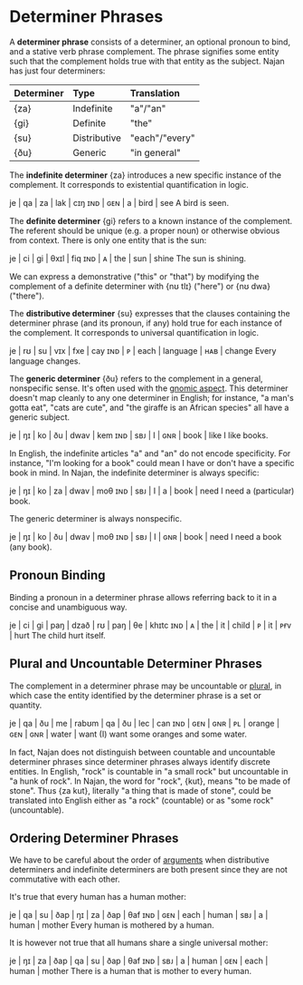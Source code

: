 # Determiner Phrases

A **determiner phrase** consists of a determiner, an optional pronoun to bind,
and a stative verb phrase complement. The phrase signifies some entity such that
the complement holds true with that entity as the subject. Najan has just four
determiners:

| Determiner | Type         | Translation    |
| :--------- | :----------- | :------------- |
| {za}       | Indefinite   | "a"/"an"       |
| {gi}       | Definite     | "the"          |
| {su}       | Distributive | "each"/"every" |
| {ðu}       | Generic      | "in general"   |

The **indefinite determiner** {za} introduces a new specific instance of the
complement. It corresponds to existential quantification in logic.

<gloss>
je  | qa  | za | lak  | cɪŋ
ɪɴᴅ | ɢᴇɴ | a  | bird | see
A bird is seen.
</gloss>

The **definite determiner** {gi} refers to a known instance of the complement.
The referent should be unique (e.g. a proper noun) or otherwise obvious from
context. There is only one entity that is the sun:

<gloss>
je  | ci | gi  | θxɪl | fiq
ɪɴᴅ | ᴀ  | the | sun  | shine
The sun is shining.
</gloss>

We can express a demonstrative ("this" or "that") by modifying the complement of
a definite determiner with {nʊ tlɪ} ("here") or {nʊ dwa} ("there").

The **distributive determiner** {su} expresses that the clauses containing the
determiner phrase (and its pronoun, if any) hold true for each instance of the
complement. It corresponds to universal quantification in logic.

<gloss>
je  | rʊ | su   | vɪx      | fxe | cay
ɪɴᴅ | ᴘ  | each | language | ʜᴀʙ | change
Every language changes.
</gloss>

The **generic determiner** {ðu} refers to the complement in a general,
nonspecific sense. It's often used with the [gnomic aspect](./tense-aspect).
This determiner doesn't map cleanly to any one determiner in English; for
instance, "a man's gotta eat", "cats are cute", and "the giraffe is an African
species" all have a generic subject.

<gloss>
je  | ŋɪ  | ko | ðu  | dwav | kem
ɪɴᴅ | sʙᴊ | I  | ɢɴʀ | book | like
I like books.
</gloss>

In English, the indefinite articles "a" and "an" do not encode specificity. For
instance, "I'm looking for a book" could mean I have or don't have a specific
book in mind. In Najan, the indefinite determiner is always specific:

<gloss>
je  | ŋɪ  | ko | za | dwav | moθ
ɪɴᴅ | sʙᴊ | I  | a  | book | need
I need a (particular) book.
</gloss>

The generic determiner is always nonspecific.

<gloss>
je  | ŋɪ  | ko | ðu  | dwav | moθ
ɪɴᴅ | sʙᴊ | I  | ɢɴʀ | book | need
I need a book (any book).
</gloss>

## Pronoun Binding

Binding a pronoun in a determiner phrase allows referring back to it in a
concise and unambiguous way.

<gloss>
je  | ci | gi  | paŋ | dzað  | rʊ | paŋ | θe  | khɪtc
ɪɴᴅ | ᴀ  | the | it  | child | ᴘ  | it  | ᴘғᴠ | hurt
The child hurt itself.
</gloss>

## Plural and Uncountable Determiner Phrases

The complement in a determiner phrase may be uncountable or
[plural](./pluralization.md), in which case the entity identified by the
determiner phrase is a set or quantity.

<gloss>
je  | qa  | ðu  | me | rabʊm  | qa  | ðu  | lec   | can
ɪɴᴅ | ɢᴇɴ | ɢɴʀ | ᴘʟ | orange | ɢᴇɴ | ɢɴʀ | water | want
(I) want some oranges and some water.
</gloss>

In fact, Najan does not distinguish between countable and uncountable determiner
phrases since determiner phrases always identify discrete entities. In English,
"rock" is countable in "a small rock" but uncountable in "a hunk of rock". In
Najan, the word for "rock", {kut}, means "to be made of stone". Thus {za kut},
literally "a thing that is made of stone", could be translated into English
either as "a rock" (countable) or as "some rock" (uncountable).

## Ordering Determiner Phrases

We have to be careful about the order of [arguments](./arguments.md) when
distributive determiners and indefinite determiners are both present since they
are not commutative with each other.

It's true that every human has a human mother:

<gloss>
je  | qa  | su   | ðap   | ŋɪ  | za | ðap   | θaf
ɪɴᴅ | ɢᴇɴ | each | human | sʙᴊ | a  | human | mother
Every human is mothered by a human.
</gloss>

It is however not true that all humans share a single universal mother:

<gloss>
je  | ŋɪ  | za | ðap   | qa  | su   | ðap   | θaf
ɪɴᴅ | sʙᴊ | a  | human | ɢᴇɴ | each | human | mother
There is a human that is mother to every human.
</gloss>
